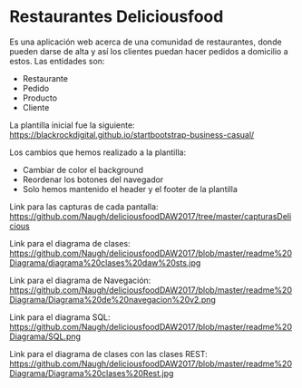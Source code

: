 # Restaurantes Deliciousfood
Es una aplicación web acerca de una comunidad de restaurantes, donde pueden darse de alta y así los clientes puedan hacer pedidos a domicilio a estos. Las entidades son:
* Restaurante
* Pedido
* Producto 
* Cliente

La plantilla inicial fue la siguiente: https://blackrockdigital.github.io/startbootstrap-business-casual/

Los cambios que hemos realizado a la plantilla:
* Cambiar de color el background
* Reordenar los botones del navegador
* Solo hemos mantenido el header y el footer de la plantilla


Link para las capturas de cada pantalla: https://github.com/Naugh/deliciousfoodDAW2017/tree/master/capturasDelicious

Link para el diagrama de clases: https://github.com/Naugh/deliciousfoodDAW2017/blob/master/readme%20Diagrama/diagrama%20clases%20daw%20sts.jpg

Link para el diagrama de Navegación:
https://github.com/Naugh/deliciousfoodDAW2017/blob/master/readme%20Diagrama/Diagrama%20de%20navegacion%20v2.png

Link para el diagrama SQL:
https://github.com/Naugh/deliciousfoodDAW2017/blob/master/readme%20Diagrama/SQL.png

Link para el diagrama de clases con las clases REST:
https://github.com/Naugh/deliciousfoodDAW2017/blob/master/readme%20Diagrama/Diagrama%20clases%20Rest.jpg
